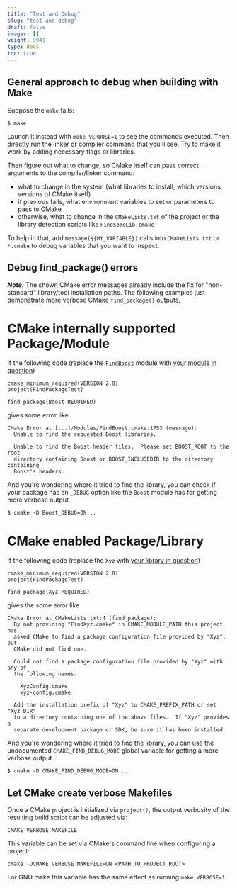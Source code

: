 ```yaml
---
title: "Test and Debug"
slug: "test-and-debug"
draft: false
images: []
weight: 9941
type: docs
toc: true
---
```


## General approach to debug when building with Make
Suppose the `make` fails:

    $ make

Launch it instead with `make VERBOSE=1` to see the commands executed. Then directly run the linker or compiler command that you'll see. Try to make it work by adding necessary flags or libraries.

Then figure out what to change, so CMake itself can pass correct arguments to the compiler/linker command:
* what to change in the system (what libraries to install, which versions, versions of CMake itself)
* if previous fails, what environment variables to set or parameters to pass to CMake
* otherwise, what to change in the `CMakeLists.txt` of the project or the library detection scripts like `FindSomeLib.cmake`

To help in that, add `message(${MY_VARIABLE})` calls into `CMakeLists.txt` or `*.cmake` to debug variables that you want to inspect.

## Debug find_package() errors
***Note:*** The shown CMake error messages already include the fix for "non-standard" library/tool installation paths. The following examples just demonstrate more verbose CMake `find_package()` outputs.

# CMake internally supported Package/Module #

If the following code (replace the [`FindBoost`](https://cmake.org/cmake/help/v3.0/module/FindBoost.html) module with [your module in question](https://cmake.org/cmake/help/latest/manual/cmake-modules.7.html))

    cmake_minimum_required(VERSION 2.8)
    project(FindPackageTest)

    find_package(Boost REQUIRED)

gives some error like

    CMake Error at [...]/Modules/FindBoost.cmake:1753 (message):
      Unable to find the requested Boost libraries.

      Unable to find the Boost header files.  Please set BOOST_ROOT to the root
      directory containing Boost or BOOST_INCLUDEDIR to the directory containing
      Boost's headers.

And you're wondering where it tried to find the library, you can check if your package has an `_DEBUG` option like the `Boost` module has for getting more verbose output

    $ cmake -D Boost_DEBUG=ON .. 

# CMake enabled Package/Library #

If the following code (replace the `Xyz` with [your library in question](https://cmake.org/Wiki/CMake:How_To_Find_Libraries))

    cmake_minimum_required(VERSION 2.8)
    project(FindPackageTest)

    find_package(Xyz REQUIRED)

gives the some error like

    CMake Error at CMakeLists.txt:4 (find_package):
      By not providing "FindXyz.cmake" in CMAKE_MODULE_PATH this project has
      asked CMake to find a package configuration file provided by "Xyz", but
      CMake did not find one.

      Could not find a package configuration file provided by "Xyz" with any of
      the following names:

        XyzConfig.cmake
        xyz-config.cmake

      Add the installation prefix of "Xyz" to CMAKE_PREFIX_PATH or set "Xyz_DIR"
      to a directory containing one of the above files.  If "Xyz" provides a
      separate development package or SDK, be sure it has been installed.

And you're wondering where it tried to find the library, you can use the undocumented `CMAKE_FIND_DEBUG_MODE` global variable for getting a more verbose output

    $ cmake -D CMAKE_FIND_DEBUG_MODE=ON ..

## Let CMake create verbose Makefiles
Once a CMake project is initialized via `project()`, the output verbosity of the resulting build script can be adjusted via:

    CMAKE_VERBOSE_MAKEFILE

This variable can be set via CMake's command line when configuring a project:

    cmake -DCMAKE_VERBOSE_MAKEFILE=ON <PATH_TO_PROJECT_ROOT>

For GNU make this variable has the same effect as running `make VERBOSE=1`.

